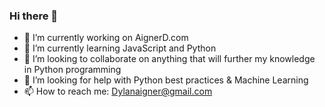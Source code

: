 ### Hi there 👋

- 🔭 I’m currently working on AignerD.com
- 🌱 I’m currently learning JavaScript and Python
- 👯 I’m looking to collaborate on anything that will further my knowledge in Python programming
- 🤔 I’m looking for help with Python best practices & Machine Learning
- 📫 How to reach me: Dylanaigner@gmail.com
